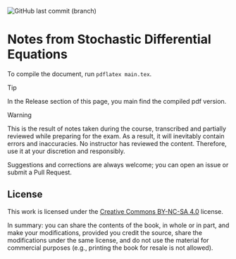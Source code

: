 ![GitHub last commit (branch)](https://img.shields.io/github/last-commit/Dr4k3z/notes_sde/main)

# Notes from Stochastic Differential Equations

To compile the document, run `pdflatex main.tex`.

> [!TIP]
> In the Release section of this page, you main find the compiled pdf version.

> [!WARNING]
> This is the result of notes taken during the course, transcribed and partially reviewed while preparing for the exam. As a result, it will inevitably contain errors and inaccuracies. No instructor has reviewed the content. Therefore, use it at your discretion and responsibly.

Suggestions and corrections are always welcome; you can open an issue or submit a Pull Request.

## License

This work is licensed under the [Creative Commons BY-NC-SA 4.0](https://creativecommons.org/licenses/by-nc-sa/4.0/) license.

In summary: you can share the contents of the book, in whole or in part, and make your modifications, provided you credit the source, share the modifications under the same license, and do not use the material for commercial purposes (e.g., printing the book for resale is not allowed).

